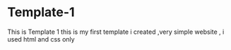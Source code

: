 # Template-1
This is Template 1 
this is my first template i created ,very simple website , i used html and css only

